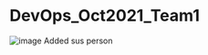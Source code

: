 # DevOps_Oct2021_Team1
![image](https://user-images.githubusercontent.com/33172738/139819002-d42fdf20-d0de-437a-9040-070b20248602.png)
Added sus person
